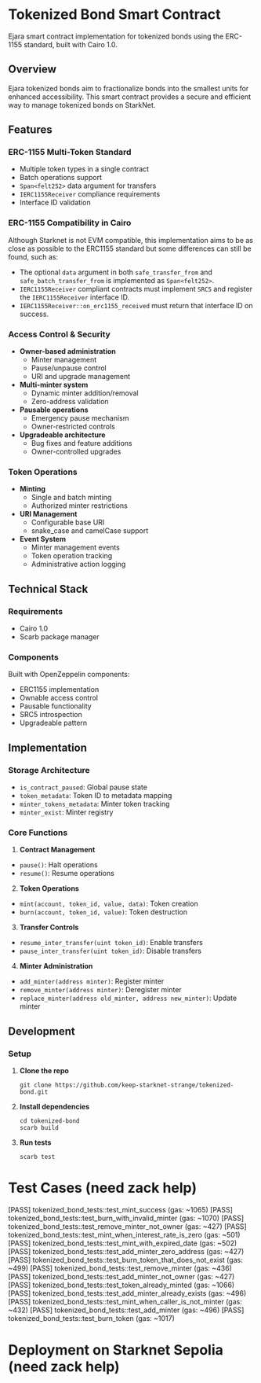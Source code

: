 # Tokenized Bond Smart Contract

Ejara smart contract implementation for tokenized bonds using the ERC-1155 standard, built with Cairo 1.0.

## Overview

Ejara tokenized bonds aim to fractionalize bonds into the smallest units for enhanced accessibility. This smart contract provides a secure and efficient way to manage tokenized bonds on StarkNet.

## Features

### ERC-1155 Multi-Token Standard
- Multiple token types in a single contract
- Batch operations support
- `Span<felt252>` data argument for transfers
- `IERC1155Receiver` compliance requirements
- Interface ID validation

### ERC-1155 Compatibility in Cairo
Although Starknet is not EVM compatible, this implementation aims to be as close as possible to the ERC1155 standard but some differences can still be found, such as:
- The optional `data` argument in both `safe_transfer_from` and `safe_batch_transfer_from` is implemented as `Span<felt252>`.
- `IERC1155Receiver` compliant contracts must implement `SRC5` and register the `IERC1155Receiver` interface ID.
- `IERC1155Receiver::on_erc1155_received` must return that interface ID on success.

### Access Control & Security
- **Owner-based administration**
  - Minter management
  - Pause/unpause control
  - URI and upgrade management
- **Multi-minter system**
  - Dynamic minter addition/removal
  - Zero-address validation
- **Pausable operations**
  - Emergency pause mechanism
  - Owner-restricted controls
- **Upgradeable architecture**
  - Bug fixes and feature additions
  - Owner-controlled upgrades

### Token Operations
- **Minting**
  - Single and batch minting
  - Authorized minter restrictions
- **URI Management**
  - Configurable base URI
  - snake_case and camelCase support
- **Event System**
  - Minter management events
  - Token operation tracking
  - Administrative action logging

## Technical Stack

### Requirements
- Cairo 1.0
- Scarb package manager

### Components
Built with OpenZeppelin components:
- ERC1155 implementation
- Ownable access control
- Pausable functionality
- SRC5 introspection
- Upgradeable pattern

## Implementation

### Storage Architecture
- `is_contract_paused`: Global pause state
- `token_metadata`: Token ID to metadata mapping
- `minter_tokens_metadata`: Minter token tracking
- `minter_exist`: Minter registry

### Core Functions

1. **Contract Management**
- `pause()`: Halt operations
- `resume()`: Resume operations

2. **Token Operations**
- `mint(account, token_id, value, data)`: Token creation
- `burn(account, token_id, value)`: Token destruction

3. **Transfer Controls**
- `resume_inter_transfer(uint token_id)`: Enable transfers
- `pause_inter_transfer(uint token_id)`: Disable transfers

4. **Minter Administration**
- `add_minter(address minter)`: Register minter
- `remove_minter(address minter)`: Deregister minter
- `replace_minter(address old_minter, address new_minter)`: Update minter

## Development

### Setup

1. **Clone the repo**
    ```
    git clone https://github.com/keep-starknet-strange/tokenized-bond.git
    ```
2. **Install dependencies**
    ```
    cd tokenized-bond
    scarb build
    ```
3. **Run tests**
    ```
    scarb test
    ```
# Test Cases (need zack help)

[PASS] tokenized_bond_tests::test_mint_success (gas: ~1065) 
[PASS] tokenized_bond_tests::test_burn_with_invalid_minter (gas: ~1070)
[PASS] tokenized_bond_tests::test_remove_minter_not_owner (gas: ~427)
[PASS] tokenized_bond_tests::test_mint_when_interest_rate_is_zero (gas: ~501)
[PASS] tokenized_bond_tests::test_mint_with_expired_date (gas: ~502)
[PASS] tokenized_bond_tests::test_add_minter_zero_address (gas: ~427)
[PASS] tokenized_bond_tests::test_burn_token_that_does_not_exist (gas: ~499)
[PASS] tokenized_bond_tests::test_remove_minter (gas: ~436)
[PASS] tokenized_bond_tests::test_add_minter_not_owner (gas: ~427)
[PASS] tokenized_bond_tests::test_token_already_minted (gas: ~1066)
[PASS] tokenized_bond_tests::test_add_minter_already_exists (gas: ~496)
[PASS] tokenized_bond_tests::test_mint_when_caller_is_not_minter (gas: ~432)
[PASS] tokenized_bond_tests::test_add_minter (gas: ~496)
[PASS] tokenized_bond_tests::test_burn_token (gas: ~1017)


# Deployment on Starknet Sepolia (need zack help)